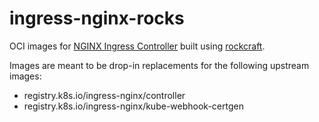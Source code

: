 # ingress-nginx-rocks

OCI images for [NGINX Ingress Controller](https://github.com/kubernetes/ingress-nginx) built using [rockcraft](https://github.com/canonical/rockcraft).

Images are meant to be drop-in replacements for the following upstream images:

* registry.k8s.io/ingress-nginx/controller
* registry.k8s.io/ingress-nginx/kube-webhook-certgen
